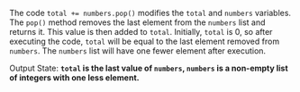 The code `total += numbers.pop()` modifies the `total` and `numbers` variables. The `pop()` method removes the last element from the `numbers` list and returns it. This value is then added to `total`. Initially, `total` is 0, so after executing the code, `total` will be equal to the last element removed from `numbers`. The `numbers` list will have one fewer element after execution.

Output State: **`total` is the last value of `numbers`, `numbers` is a non-empty list of integers with one less element.**